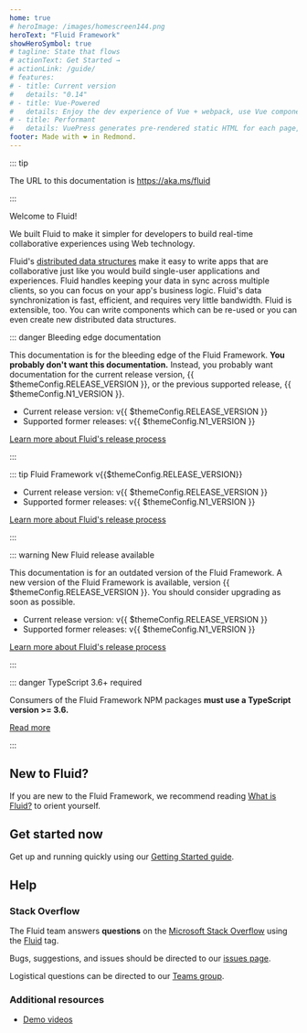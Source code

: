 ```yaml
---
home: true
# heroImage: /images/homescreen144.png
heroText: "Fluid Framework"
showHeroSymbol: true
# tagline: State that flows
# actionText: Get Started →
# actionLink: /guide/
# features:
# - title: Current version
#   details: "0.14"
# - title: Vue-Powered
#   details: Enjoy the dev experience of Vue + webpack, use Vue components in markdown, and develop custom themes with Vue.
# - title: Performant
#   details: VuePress generates pre-rendered static HTML for each page, and runs as an SPA once a page is loaded.
footer: Made with ❤ in Redmond.
---
```


<vue-markdown v-if="$themeConfig.DOCS_AUDIENCE === 'internal' && $themeConfig.THIS_VERSION === $themeConfig.RELEASE_VERSION">

::: tip

The URL to this documentation is <https://aka.ms/fluid>

:::

</vue-markdown>


Welcome to Fluid!

We built Fluid to make it simpler for developers to build real-time collaborative experiences using Web technology.

Fluid's [distributed data structures](./guide/dds.md) make it easy to write apps that are collaborative just like you
would build single-user applications and experiences. Fluid handles keeping your data in sync across multiple clients,
so you can focus on your app's business logic. Fluid's data synchronization is fast, efficient, and requires very little
bandwidth. Fluid is extensible, too. You can write components which can be re-used or you can even create new
distributed data structures.

<vue-markdown v-if="$themeConfig.THIS_VERSION === $themeConfig.MASTER_BRANCH_VERSION">

::: danger Bleeding edge documentation

This documentation is for the bleeding edge of the Fluid Framework. **You probably don't want this documentation.**
Instead, you probably want <a :href="$themeConfig.RELEASE_URL">documentation for the current release version</a>,
{{ $themeConfig.RELEASE_VERSION }}, or the <a :href="$themeConfig.N1_URL">previous supported release</a>,
{{ $themeConfig.N1_VERSION }}.

- Current release version: <a :href="$themeConfig.RELEASE_URL">v{{ $themeConfig.RELEASE_VERSION }}</a>
- Supported former releases: <a :href="$themeConfig.N1_URL">v{{ $themeConfig.N1_VERSION }}</a>

[Learn more about Fluid's release process](./contributing/release-process.md)

:::

</vue-markdown>
<vue-markdown v-else-if="$themeConfig.THIS_VERSION === $themeConfig.RELEASE_VERSION">

::: tip Fluid Framework v{{$themeConfig.RELEASE_VERSION}}

- Current release version: <a :href="$themeConfig.RELEASE_URL">v{{ $themeConfig.RELEASE_VERSION }}</a>
- Supported former releases: <a :href="$themeConfig.N1_URL">v{{ $themeConfig.N1_VERSION }}</a>

[Learn more about Fluid's release process](./contributing/release-process.md)

:::

</vue-markdown>
<vue-markdown v-else-if="$themeConfig.THIS_VERSION === $themeConfig.N1_VERSION">

::: warning New Fluid release available

This documentation is for an outdated version of the Fluid Framework. A new version of the Fluid Framework is available,
version {{ $themeConfig.RELEASE_VERSION }}. You should consider upgrading as soon as possible.

- Current release version: <a :href="$themeConfig.RELEASE_URL">v{{ $themeConfig.RELEASE_VERSION }}</a>
- Supported former releases: <a :href="$themeConfig.N1_URL">v{{ $themeConfig.N1_VERSION }}</a>

[Learn more about Fluid's release process](./contributing/release-process.md)

:::

</vue-markdown>

::: danger TypeScript 3.6+ required

Consumers of the Fluid Framework NPM packages **must use a TypeScript version >= 3.6.**

[Read more](./contributing/breaking-changes.md#fluid-packages-require-consumers-on-typescript-3-6)

:::

## New to Fluid?

If you are new to the Fluid Framework, we recommend reading [What is Fluid?](./what-is-fluid.md) to orient yourself.

## Get started now

Get up and running quickly using our [Getting Started guide](./guide/README.md).

<vue-markdown v-if="$themeConfig.DOCS_AUDIENCE === 'internal'">

## Help

### Stack Overflow

The Fluid team answers **questions** on the [Microsoft Stack Overflow](https://stackoverflow.microsoft.com/) using
the [Fluid](https://stackoverflow.microsoft.com/questions/tagged/fluid) tag.

Bugs, suggestions, and issues should be directed to our [issues page](https://github.com/Microsoft/FluidFramework/issues).

Logistical questions can be directed to our [Teams group](https://teams.microsoft.com/l/team/19%3a10ccb94cae324ec2aabcd6b6322b1a25%40thread.skype/conversations?groupId=9ce27575-2f82-4689-abdb-bcff07e8063b&tenantId=72f988bf-86f1-41af-91ab-2d7cd011db47).

### Additional resources

- [Demo videos](./team/videos.md)

</vue-markdown>

